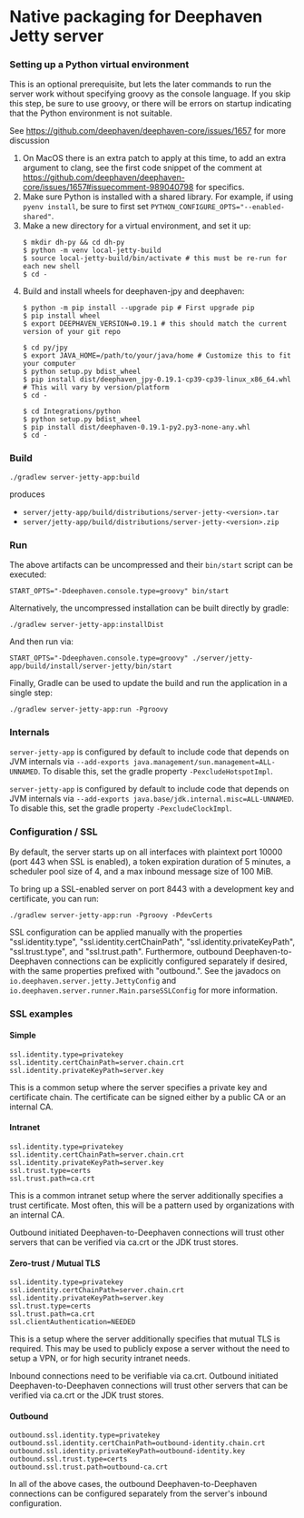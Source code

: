 # Native packaging for Deephaven Jetty server

### Setting up a Python virtual environment

This is an optional prerequisite, but lets the later commands to run the server work without
specifying groovy as the console language. If you skip this step, be sure to use groovy, or
there will be errors on startup indicating that the Python environment is not suitable.

See https://github.com/deephaven/deephaven-core/issues/1657 for more discussion

1. On MacOS there is an extra patch to apply at this time, to add an extra argument to clang,
see the first code snippet of the comment at
https://github.com/deephaven/deephaven-core/issues/1657#issuecomment-989040798 for specifics.
1. Make sure Python is installed with a shared library. For example, if using `pyenv install`,
be sure to first set `PYTHON_CONFIGURE_OPTS="--enabled-shared"`.
1. Make a new directory for a virtual environment, and set it up:
    ```shell
    $ mkdir dh-py && cd dh-py
    $ python -m venv local-jetty-build
    $ source local-jetty-build/bin/activate # this must be re-run for each new shell
    $ cd -
   ```
1. Build and install wheels for deephaven-jpy and deephaven:
    ```shell
    $ python -m pip install --upgrade pip # First upgrade pip
    $ pip install wheel
    $ export DEEPHAVEN_VERSION=0.19.1 # this should match the current version of your git repo

    $ cd py/jpy
    $ export JAVA_HOME=/path/to/your/java/home # Customize this to fit your computer
    $ python setup.py bdist_wheel
    $ pip install dist/deephaven_jpy-0.19.1-cp39-cp39-linux_x86_64.whl # This will vary by version/platform
    $ cd -

    $ cd Integrations/python
    $ python setup.py bdist_wheel
    $ pip install dist/deephaven-0.19.1-py2.py3-none-any.whl
    $ cd -
    ```


### Build

```shell
./gradlew server-jetty-app:build
```

produces

* `server/jetty-app/build/distributions/server-jetty-<version>.tar`
* `server/jetty-app/build/distributions/server-jetty-<version>.zip`

### Run

The above artifacts can be uncompressed and their `bin/start` script can be executed:

```shell
START_OPTS="-Ddeephaven.console.type=groovy" bin/start
```

Alternatively, the uncompressed installation can be built directly by gradle:

```shell
./gradlew server-jetty-app:installDist
```

And then run via:

```shell
START_OPTS="-Ddeephaven.console.type=groovy" ./server/jetty-app/build/install/server-jetty/bin/start
```

Finally, Gradle can be used to update the build and run the application in a single step:

```shell
./gradlew server-jetty-app:run -Pgroovy
```

### Internals

`server-jetty-app` is configured by default to include code that depends on JVM internals via
`--add-exports java.management/sun.management=ALL-UNNAMED`. To disable this, set the gradle property `-PexcludeHotspotImpl`.

`server-jetty-app` is configured by default to include code that depends on JVM internals via
`--add-exports java.base/jdk.internal.misc=ALL-UNNAMED`. To disable this, set the gradle property `-PexcludeClockImpl`.

### Configuration / SSL

By default, the server starts up on all interfaces with plaintext port 10000 (port 443 when SSL is enabled), a token
expiration duration of 5 minutes, a scheduler pool size of 4, and a max inbound message size of 100 MiB.

To bring up a SSL-enabled server on port 8443 with a development key and certificate, you can run:
```shell
./gradlew server-jetty-app:run -Pgroovy -PdevCerts
```

SSL configuration can be applied manually with the properties "ssl.identity.type", "ssl.identity.certChainPath",
"ssl.identity.privateKeyPath", "ssl.trust.type", and "ssl.trust.path". Furthermore, outbound Deephaven-to-Deephaven
connections can be explicitly configured separately if desired, with the same properties prefixed with "outbound.".
See the javadocs on `io.deephaven.server.jetty.JettyConfig` and `io.deephaven.server.runner.Main.parseSSLConfig` for
more information.

### SSL examples

#### Simple

```properties
ssl.identity.type=privatekey
ssl.identity.certChainPath=server.chain.crt
ssl.identity.privateKeyPath=server.key
```

This is a common setup where the server specifies a private key and certificate chain. The certificate can be signed
either by a public CA or an internal CA.

#### Intranet

```properties
ssl.identity.type=privatekey
ssl.identity.certChainPath=server.chain.crt
ssl.identity.privateKeyPath=server.key
ssl.trust.type=certs
ssl.trust.path=ca.crt
```

This is a common intranet setup where the server additionally specifies a trust certificate. Most often, this will be a
pattern used by organizations with an internal CA.

Outbound initiated Deephaven-to-Deephaven connections will trust other servers that can be verified via ca.crt or the
JDK trust stores.

#### Zero-trust / Mutual TLS

```properties
ssl.identity.type=privatekey
ssl.identity.certChainPath=server.chain.crt
ssl.identity.privateKeyPath=server.key
ssl.trust.type=certs
ssl.trust.path=ca.crt
ssl.clientAuthentication=NEEDED
```

This is a setup where the server additionally specifies that mutual TLS is required. This may be used to publicly expose
a server without the need to setup a VPN, or for high security intranet needs.

Inbound connections need to be verifiable via ca.crt. Outbound initiated Deephaven-to-Deephaven connections will trust
other servers that can be verified via ca.crt or the JDK trust stores.

#### Outbound

```properties
outbound.ssl.identity.type=privatekey
outbound.ssl.identity.certChainPath=outbound-identity.chain.crt
outbound.ssl.identity.privateKeyPath=outbound-identity.key
outbound.ssl.trust.type=certs
outbound.ssl.trust.path=outbound-ca.crt
```

In all of the above cases, the outbound Deephaven-to-Deephaven connections can be configured separately from the
server's inbound configuration.
